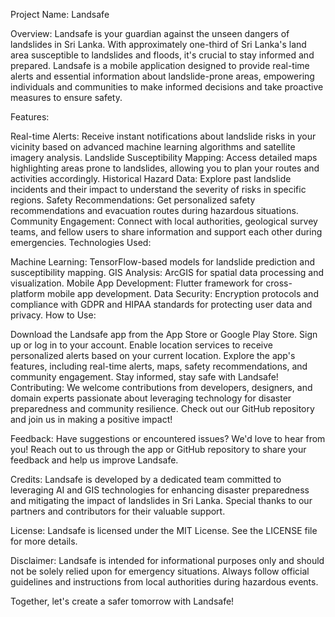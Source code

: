 
Project Name: Landsafe


Overview:
Landsafe is your guardian against the unseen dangers of landslides in Sri Lanka. With approximately one-third of Sri Lanka's land area susceptible to landslides and floods, it's crucial to stay informed and prepared. Landsafe is a mobile application designed to provide real-time alerts and essential information about landslide-prone areas, empowering individuals and communities to make informed decisions and take proactive measures to ensure safety.

Features:

Real-time Alerts: Receive instant notifications about landslide risks in your vicinity based on advanced machine learning algorithms and satellite imagery analysis.
Landslide Susceptibility Mapping: Access detailed maps highlighting areas prone to landslides, allowing you to plan your routes and activities accordingly.
Historical Hazard Data: Explore past landslide incidents and their impact to understand the severity of risks in specific regions.
Safety Recommendations: Get personalized safety recommendations and evacuation routes during hazardous situations.
Community Engagement: Connect with local authorities, geological survey teams, and fellow users to share information and support each other during emergencies.
Technologies Used:

Machine Learning: TensorFlow-based models for landslide prediction and susceptibility mapping.
GIS Analysis: ArcGIS for spatial data processing and visualization.
Mobile App Development: Flutter framework for cross-platform mobile app development.
Data Security: Encryption protocols and compliance with GDPR and HIPAA standards for protecting user data and privacy.
How to Use:

Download the Landsafe app from the App Store or Google Play Store.
Sign up or log in to your account.
Enable location services to receive personalized alerts based on your current location.
Explore the app's features, including real-time alerts, maps, safety recommendations, and community engagement.
Stay informed, stay safe with Landsafe!
Contributing:
We welcome contributions from developers, designers, and domain experts passionate about leveraging technology for disaster preparedness and community resilience. Check out our GitHub repository and join us in making a positive impact!

Feedback:
Have suggestions or encountered issues? We'd love to hear from you! Reach out to us through the app or GitHub repository to share your feedback and help us improve Landsafe.

Credits:
Landsafe is developed by a dedicated team committed to leveraging AI and GIS technologies for enhancing disaster preparedness and mitigating the impact of landslides in Sri Lanka. Special thanks to our partners and contributors for their valuable support.

License:
Landsafe is licensed under the MIT License. See the LICENSE file for more details.

Disclaimer:
Landsafe is intended for informational purposes only and should not be solely relied upon for emergency situations. Always follow official guidelines and instructions from local authorities during hazardous events.

Together, let's create a safer tomorrow with Landsafe!
